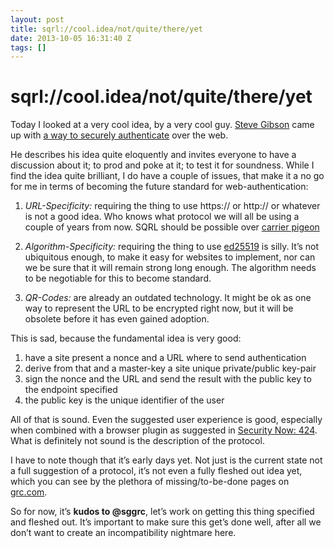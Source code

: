 ```yaml
---
layout: post
title: sqrl://cool.idea/not/quite/there/yet
date: 2013-10-05 16:31:40 Z
tags: []
---
```

# sqrl://cool.idea/not/quite/there/yet

Today I looked at a very cool idea, by a very cool guy. [Steve Gibson](https://twitter.com/sggrc) came up with [a way to securely authenticate](https://www.grc.com/sqrl/sqrl.htm) over the web.

He describes his idea quite eloquently and invites everyone to have a discussion about it; to prod and poke at it; to test it for soundness. While I find the idea quite brilliant, I do have a couple of issues, that make it a no go for me in terms of becoming the future standard for web-authentication:

1.  _URL-Specificity:_ requiring the thing to use https:// or http:// or whatever is not a good idea. Who knows what protocol we will all be using a couple of years from now. SQRL should be possible over [carrier pigeon](https://www.grc.com/x/news.exe?cmd=article&group=grc.sqrl&item=193)
    
2.  _Algorithm-Specificity:_ requiring the thing to use [ed25519](http://ed25519.cr.yp.to/index.html) is silly. It’s not ubiquitous enough, to make it easy for websites to implement, nor can we be sure that it will remain strong long enough. The algorithm needs to be negotiable for this to become standard.
    
3.  _QR-Codes:_ are already an outdated technology. It might be ok as one way to represent the URL to be encrypted right now, but it will be obsolete before it has even gained adoption.
    

This is sad, because the fundamental idea is very good:

1.  have a site present a nonce and a URL where to send authentication
2.  derive from that and a master-key a site unique private/public key-pair
3.  sign the nonce and the URL and send the result with the public key to the endpoint specified
4.  the public key is the unique identifier of the user

All of that is sound. Even the suggested user experience is good, especially when combined with a browser plugin as suggested in [Security Now: 424](http://twit.tv/show/security-now/424). What is definitely not sound is the description of the protocol.

I have to note though that it’s early days yet. Not just is the current state not a full suggestion of a protocol, it’s not even a fully fleshed out idea yet, which you can see by the plethora of missing/to-be-done pages on [grc.com](https://www.grc.com).

So for now, it’s **kudos to @sggrc**, let’s work on getting this thing specified and fleshed out. It’s important to make sure this get’s done well, after all we don’t want to create an incompatibility nightmare here.
